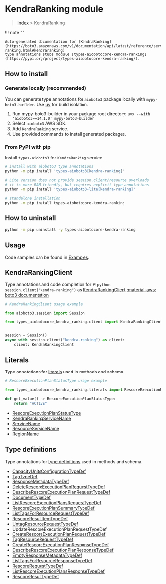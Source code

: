 # KendraRanking module

> [Index](../README.md) > KendraRanking


!!! note ""

    Auto-generated documentation for [KendraRanking](https://boto3.amazonaws.com/v1/documentation/api/latest/reference/services/kendra-ranking.html#kendraranking)
    type annotations stubs module [types-aiobotocore-kendra-ranking](https://pypi.org/project/types-aiobotocore-kendra-ranking/).

## How to install

### Generate locally (recommended)

You can generate type annotations for `aioboto3` package locally with `mypy-boto3-builder`.
Use [uv](https://docs.astral.sh/uv/getting-started/installation/) for build isolation.

1. Run mypy-boto3-builder in your package root directory: `uvx --with 'aioboto3==14.1.0' mypy-boto3-builder`
1. Select `aioboto3` AWS SDK.
1. Add `KendraRanking` service.
1. Use provided commands to install generated packages.



### From PyPI with pip

Install `types-aioboto3` for `KendraRanking` service.

```bash
# install with aioboto3 type annotations
python -m pip install 'types-aioboto3[kendra-ranking]'

# Lite version does not provide session.client/resource overloads
# it is more RAM-friendly, but requires explicit type annotations
python -m pip install 'types-aioboto3-lite[kendra-ranking]'

# standalone installation
python -m pip install types-aiobotocore-kendra-ranking
```



## How to uninstall

```bash
python -m pip uninstall -y types-aiobotocore-kendra-ranking
```

## Usage

Code samples can be found in [Examples](./usage.md).

## KendraRankingClient

Type annotations and code completion for  `#!python session.client("kendra-ranking")` as [KendraRankingClient](./client.md)
[:material-aws: boto3 documentation](https://boto3.amazonaws.com/v1/documentation/api/latest/reference/services/kendra-ranking.html#KendraRanking.Client)

```python
# KendraRankingClient usage example

from aioboto3.session import Session

from types_aiobotocore_kendra_ranking.client import KendraRankingClient


session = Session()
async with session.client("kendra-ranking") as client:
    client: KendraRankingClient
```








## Literals

Type annotations for [literals](./literals.md) used in methods and schema.

```python
# RescoreExecutionPlanStatusType usage example

from types_aiobotocore_kendra_ranking.literals import RescoreExecutionPlanStatusType

def get_value() -> RescoreExecutionPlanStatusType:
    return "ACTIVE"
```

- [RescoreExecutionPlanStatusType](./literals.md#rescoreexecutionplanstatustype)
- [KendraRankingServiceName](./literals.md#kendrarankingservicename)
- [ServiceName](./literals.md#servicename)
- [ResourceServiceName](./literals.md#resourceservicename)
- [RegionName](./literals.md#regionname)




## Type definitions

Type annotations for [type definitions](./type_defs.md) used in methods and schema.

- [CapacityUnitsConfigurationTypeDef](./type_defs.md#capacityunitsconfigurationtypedef)
- [TagTypeDef](./type_defs.md#tagtypedef)
- [ResponseMetadataTypeDef](./type_defs.md#responsemetadatatypedef)
- [DeleteRescoreExecutionPlanRequestTypeDef](./type_defs.md#deleterescoreexecutionplanrequesttypedef)
- [DescribeRescoreExecutionPlanRequestTypeDef](./type_defs.md#describerescoreexecutionplanrequesttypedef)
- [DocumentTypeDef](./type_defs.md#documenttypedef)
- [ListRescoreExecutionPlansRequestTypeDef](./type_defs.md#listrescoreexecutionplansrequesttypedef)
- [RescoreExecutionPlanSummaryTypeDef](./type_defs.md#rescoreexecutionplansummarytypedef)
- [ListTagsForResourceRequestTypeDef](./type_defs.md#listtagsforresourcerequesttypedef)
- [RescoreResultItemTypeDef](./type_defs.md#rescoreresultitemtypedef)
- [UntagResourceRequestTypeDef](./type_defs.md#untagresourcerequesttypedef)
- [UpdateRescoreExecutionPlanRequestTypeDef](./type_defs.md#updaterescoreexecutionplanrequesttypedef)
- [CreateRescoreExecutionPlanRequestTypeDef](./type_defs.md#createrescoreexecutionplanrequesttypedef)
- [TagResourceRequestTypeDef](./type_defs.md#tagresourcerequesttypedef)
- [CreateRescoreExecutionPlanResponseTypeDef](./type_defs.md#createrescoreexecutionplanresponsetypedef)
- [DescribeRescoreExecutionPlanResponseTypeDef](./type_defs.md#describerescoreexecutionplanresponsetypedef)
- [EmptyResponseMetadataTypeDef](./type_defs.md#emptyresponsemetadatatypedef)
- [ListTagsForResourceResponseTypeDef](./type_defs.md#listtagsforresourceresponsetypedef)
- [RescoreRequestTypeDef](./type_defs.md#rescorerequesttypedef)
- [ListRescoreExecutionPlansResponseTypeDef](./type_defs.md#listrescoreexecutionplansresponsetypedef)
- [RescoreResultTypeDef](./type_defs.md#rescoreresulttypedef)

